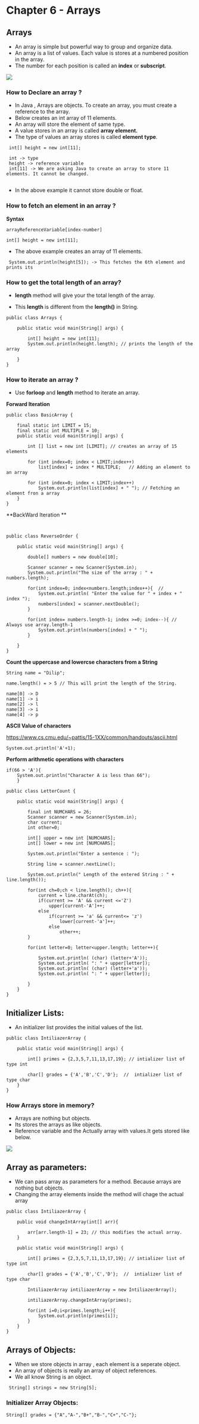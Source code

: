 # Chapter 6 - Arrays

## Arrays
-   An array is simple but powerful way to group and organize data.
-   An array is a list of values. Each value is stores at a numbered position in the array.
-   The number for each position is called an **index** or **subscript**.


![](https://github.com/dsaish3/Java-Training/blob/master/images/java-arrays-1.png)


### How to Declare an array ?

-   In Java , Arrays are objects. To create an array, you must create a reference to the array.
-   Below creates an int array of 11 elements.
-   An array will store the element of same type. 
-   A value stores in an array is called **array element.** 
-   The type of values an array stores is called **element type**.
```aidl
 int[] height = new int[11];
 
 int -> type
 height -> reference variable
 int[11] -> We are asking Java to create an array to store 11 elements. It cannot be changed.
 
```
-   In the above example it cannot store double or float.



### How to fetch an element in an array ?

**Syntax**

```aidl
arrayReferenceVariable[index-number]
```

```
int[] height = new int[11];
```
-   The above example creates an array of 11 elements.

```aidl
 System.out.println(height[5]); -> This fetches the 6th element and prints its
```

### How to get the total length of an array?

-  **length** method will give your the total length of the array.

-   This **length** is different from the **length()** in String.

```aidl
public class Arrays {

    public static void main(String[] args) {

        int[] height = new int[11];
        System.out.println(height.length); // prints the length of the array

    }
}
```
### How to iterate an array ?

-   Use **forloop** and **length** method to iterate an array.

**Forward Iteration**
```
public class BasicArray {

    final static int LIMIT = 15;
    final static int MULTIPLE = 10;
    public static void main(String[] args) {

        int [] list = new int [LIMIT]; // creates an array of 15 elements

        for (int index=0; index < LIMIT;index++)
            list[index] = index * MULTIPLE;   // Adding an element to an array

        for (int index=0; index < LIMIT;index++)
            System.out.println(list[index] + " "); // Fetching an element fron a array
    }
}
```

**BackWard Iteration **

```aidl


public class ReverseOrder {

    public static void main(String[] args) {

        double[] numbers = new double[10];

        Scanner scanner = new Scanner(System.in);
        System.out.println("The size of the array : " + numbers.length);

        for(int index=0; index<numbers.length;index++){  //
            System.out.println( "Enter the value for " + index + " index ");
            numbers[index] = scanner.nextDouble();
        }

        for(int index= numbers.length-1; index >=0; index--){ // Always use array.length-1
            System.out.println(numbers[index] + " ");
        }
        
    }
}

```

**Count the uppercase and lowercse characters from a String**

```aidl
String name = "Dilip";

name.length() = > 5 // This will print the length of the String.

name[0] -> D
name[1] -> i
name[2] -> l
name[3] -> i
name[4] -> p
```
**ASCII Value of characters**

https://www.cs.cmu.edu/~pattis/15-1XX/common/handouts/ascii.html

```
System.out.println('A'+1);
```
**Perform arithmetic operations with characters**
```aidl
if(66 > 'A'){
    System.out.println("Character A is less than 66");
    }

```

```aidl
public class LetterCount {

    public static void main(String[] args) {

        final int NUMCHARS = 26;
        Scanner scanner = new Scanner(System.in);
        char current;
        int other=0;

        int[] upper = new int [NUMCHARS];
        int[] lower = new int [NUMCHARS];

        System.out.println("Enter a sentence : ");

        String line = scanner.nextLine();

        System.out.println(" Length of the entered String : " + line.length());

        for(int ch=0;ch < line.length(); ch++){
            current = line.charAt(ch);
            if(current >= 'A' && current <='Z')
                upper[current-'A']++;
            else
                if(current >= 'a' && current<= 'z')
                    lower[current-'a']++;
                else
                    other++;
        }

        for(int letter=0; letter<upper.length; letter++){

            System.out.println( (char) (letter+'A'));
            System.out.println( ": " + upper[letter]);
            System.out.println( (char) (letter+'a'));
            System.out.println( ": " + upper[letter]);

        }
    }
}
```

## Initializer Lists:

-   An initializer list provides the initial values of the list.

```aidl
public class IntiliazerArray {

    public static void main(String[] args) {

        int[] primes = {2,3,5,7,11,13,17,19}; // intializer list of type int

        char[] grades = {'A','B','C','D'};  //  intializer list of type char
    }
}
```

### How Arrays store in memory?

-   Arrays are nothing but objects. 
-   Its stores the arrays as like objects.
-   Reference variable and the Actually array with values.It gets stored like below.

![](https://github.com/dsaish3/Java-Training/blob/master/images/java-arrays-2.png)

## Array as parameters:

-   We can pass array as parameters for a method. Because arrays are nothing but objects.
-   Changing the array elements inside the method will chage the actual array

```aidl
public class IntiliazerArray {

    public void changeIntArray(int[] arr){

        arr[arr.length-1] = 23; // this modifies the actual array.
    }

    public static void main(String[] args) {

        int[] primes = {2,3,5,7,11,13,17,19}; // intializer list of type int

        char[] grades = {'A','B','C','D'};  //  intializer list of type char

        IntiliazerArray intiliazerArray = new IntiliazerArray();

        intiliazerArray.changeIntArray(primes);

        for(int i=0;i<primes.length;i++){
            System.out.println(primes[i]);
        }
    }
}

```

## Arrays of Objects:

-   When we store objects in array , each element is a seperate object.
-   An array of objects is really an array of object references.
-   We all know String is an object.

```aidl
 String[] strings = new String[5];
```

### Initializer Array Objects:


```aidl
String[] grades = {"A","A-","B+","B-","C+","C-"};
```


